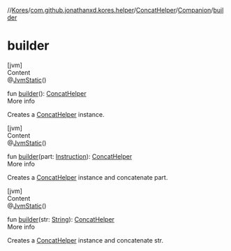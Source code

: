 //[Kores](../../../index.md)/[com.github.jonathanxd.kores.helper](../../index.md)/[ConcatHelper](../index.md)/[Companion](index.md)/[builder](builder.md)



# builder  
[jvm]  
Content  
@[JvmStatic](https://kotlinlang.org/api/latest/jvm/stdlib/kotlin.jvm/-jvm-static/index.html)()  
  
fun [builder](builder.md)(): [ConcatHelper](../index.md)  
More info  


Creates a [ConcatHelper](../index.md) instance.

  


[jvm]  
Content  
@[JvmStatic](https://kotlinlang.org/api/latest/jvm/stdlib/kotlin.jvm/-jvm-static/index.html)()  
  
fun [builder](builder.md)(part: [Instruction](../../../com.github.jonathanxd.kores/-instruction/index.md)): [ConcatHelper](../index.md)  
More info  


Creates a [ConcatHelper](../index.md) instance and concatenate part.

  


[jvm]  
Content  
@[JvmStatic](https://kotlinlang.org/api/latest/jvm/stdlib/kotlin.jvm/-jvm-static/index.html)()  
  
fun [builder](builder.md)(str: [String](https://kotlinlang.org/api/latest/jvm/stdlib/kotlin/-string/index.html)): [ConcatHelper](../index.md)  
More info  


Creates a [ConcatHelper](../index.md) instance and concatenate str.

  



